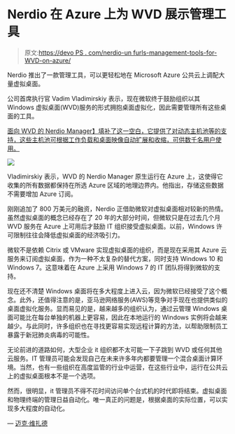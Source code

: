 # Nerdio 在 Azure 上为 WVD 展示管理工具

> 原文:[https://devo PS . com/nerdio-un furls-management-tools-for-WVD-on-azure/](https://devops.com/nerdio-unfurls-management-tools-for-wvd-on-azure/)

Nerdio 推出了一款管理工具，可以更轻松地在 Microsoft Azure 公共云上调配大量虚拟桌面。

公司首席执行官 Vadim Vladimirskiy 表示，现在微软终于鼓励组织以其 Windows 虚拟桌面(WVD)服务的形式拥抱桌面虚拟化，因此需要管理所有这些桌面的工具。

[面向 WVD 的 Nerdio Manager】填补了这一空白，它提供了对动态主机池等的支持，这些主机池可根据工作负载和桌面映像自动扩展和收缩，可供数千名用户使用。](https://www.businesswire.com/news/home/20200310005169/en/Introducing-Nerdio-Manager-WVD-Intuitively-Deploy-Manage)

![](../Images/6c916887b7334d1f9eba76a278743a10.png)

Vladimirskiy 表示，WVD 的 Nerdio Manager 原生运行在 Azure 上，这使得它收集的所有数据都保持在所选 Azure 区域的地理边界内。他指出，存储这些数据不需要增加 Azure 订阅。

刚刚追加了 800 万美元的融资，Nerdio 正借助微软对虚拟桌面相对较新的热情。虽然虚拟桌面的概念已经存在了 20 年的大部分时间，但微软只是在过去几个月 WVD 服务在 Azure 上可用后才鼓励 IT 组织接受虚拟桌面。以前，Windows 许可限制往往会降低虚拟桌面的经济吸引力。

微软不是依赖 Citrix 或 VMware 实现虚拟桌面的组织，而是现在采用其 Azure 云服务来订阅虚拟桌面，作为一种不太复杂的替代方案，同时支持 Windows 10 和 Windows 7。这意味着在 Azure 上采用 Windows 7 的 IT 团队将得到微软的支持。

现在还不清楚 Windows 桌面将在多大程度上进入云，因为微软已经接受了这个概念。此外，还值得注意的是，亚马逊网络服务(AWS)等竞争对手现在也提供类似的桌面虚拟化服务。显而易见的是，越来越多的组织认为，通过云管理 Windows 桌面可能比在每台单独的机器上更容易，因此在本地运行的 Windows 实例将会越来越少。与此同时，许多组织也在寻找更容易实现远程计算的方法，以帮助限制员工暴露于新冠肺炎病毒的可能性。

无论前进的道路如何，大型企业 it 组织都不太可能一下子跳到 WVD 或任何其他云服务。IT 管理员可能会发现自己在未来许多年内都要管理一个混合桌面计算环境。当然，也有一些组织在高度监管的行业中运营，在这些行业中，运行在公共云上的虚拟桌面根本不是一个选项。

然而，很明显，it 管理员不得不花时间访问单个台式机的时代即将结束。虚拟桌面和物理终端的管理日益自动化。唯一真正的问题是，根据桌面的实际位置，可以实现多大程度的自动化。

— [迈克·维扎德](https://devops.com/author/mike-vizard/)